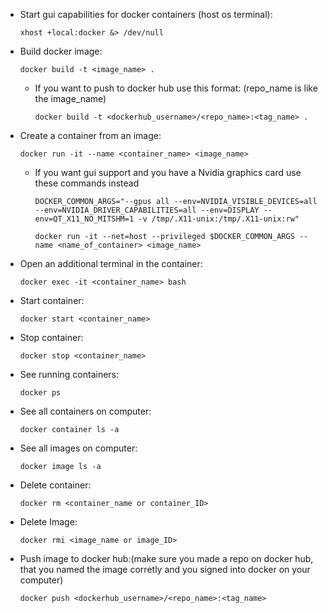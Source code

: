 * Start gui capabilities for docker containers (host os terminal):
    ```console
    xhost +local:docker &> /dev/null
    ```

* Build docker image:
    ```console
    docker build -t <image_name> .
    ```
    * If you want to push to docker hub use this format: (repo_name is like the image_name)
        ```console
        docker build -t <dockerhub_username>/<repo_name>:<tag_name> .
        ```

* Create a container from an image:
    ```console
    docker run -it --name <container_name> <image_name>
    ```
    * If you want gui support and you have a Nvidia graphics card use these commands instead
        ```console
        DOCKER_COMMON_ARGS="--gpus all --env=NVIDIA_VISIBLE_DEVICES=all --env=NVIDIA_DRIVER_CAPABILITIES=all --env=DISPLAY --env=QT_X11_NO_MITSHM=1 -v /tmp/.X11-unix:/tmp/.X11-unix:rw"

        docker run -it --net=host --privileged $DOCKER_COMMON_ARGS --name <name_of_container> <image_name>
        ```

* Open an additional terminal in the container:
    ```console
    docker exec -it <container_name> bash
    ```

* Start container:
    ```console
    docker start <container_name>
    ```

* Stop container:
    ```console
    docker stop <container_name>
    ```

* See running containers:
    ```console
    docker ps
    ```

* See all containers on computer:
    ```console
    docker container ls -a 
    ```
    
* See all images on computer:
    ```console
    docker image ls -a
    ```

* Delete container:
    ```console 
    docker rm <container_name or container_ID>
    ```

* Delete Image:
    ```console
    docker rmi <image_name or image_ID>
    ```

* Push image to docker hub:(make sure you made a repo on docker hub, that you named the image corretly and you signed into docker on your computer)
    ```console
    docker push <dockerhub_username>/<repo_name>:<tag_name>
    ```

